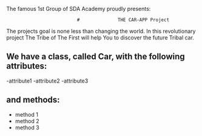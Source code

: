 The famous 1st Group of SDA Academy proudly presents:

                              #              THE CAR-APP Project

The projects goal is none less than changing the world. In this revolutionary project The Tribe of The First will help
You to discover the future Tribal car.

## We have a class, called Car, with the following attributes:
-attribute1
-attribute2
-attribute3

 ## and methods:
- method 1
- method 2
- method 3
